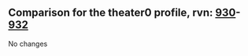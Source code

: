 ## Comparison for the theater0 profile, rvn: [930](https://github.com/PRO100KatYT/FortniteProfileRevisions/tree/main/profiles/theater0/930%20theater0.json)-[932](https://github.com/PRO100KatYT/FortniteProfileRevisions/tree/main/profiles/theater0/932%20theater0.json)

No changes
